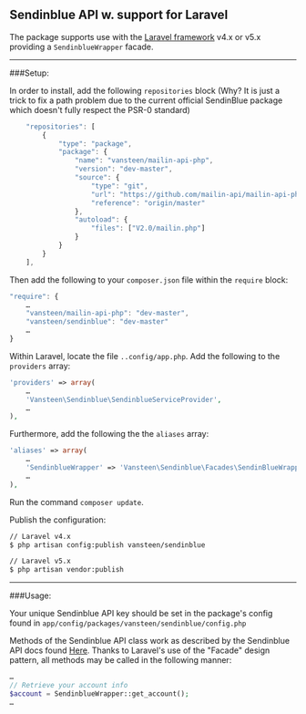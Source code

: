 Sendinblue API w. support for Laravel
---

The package supports use with the [Laravel framework][1] v4.x or v5.x providing a `SendinblueWrapper` facade.

----

###Setup:

In order to install, add the following `repositories` block (Why? It is just a trick to fix a path problem due to the current official SendinBlue package which doesn't fully respect the PSR-0 standard)

```js
    "repositories": [
        {
            "type": "package",
            "package": {
                "name": "vansteen/mailin-api-php",
                "version": "dev-master",
                "source": {
                    "type": "git",
                    "url": "https://github.com/mailin-api/mailin-api-php.git",
                    "reference": "origin/master"
                },
                "autoload": {
                    "files": ["V2.0/mailin.php"]
                }
            }
        }
    ],
```

Then add the following to your `composer.json` file within the `require` block:

```js
"require": {
    …
    "vansteen/mailin-api-php": "dev-master",
    "vansteen/sendinblue": "dev-master"
    …
}
```

Within Laravel, locate the file `..config/app.php`.
Add the following to the `providers` array:

```php
'providers' => array(
    …
    'Vansteen\Sendinblue\SendinblueServiceProvider',
    …
),
```

Furthermore, add the following the the `aliases` array:

```php
'aliases' => array(
    …
    'SendinblueWrapper' => 'Vansteen\Sendinblue\Facades\SendinBlueWrapper',
    …
),
```

Run the command `composer update`.

Publish the configuration:

```sh
// Laravel v4.x
$ php artisan config:publish vansteen/sendinblue

// Laravel v5.x
$ php artisan vendor:publish
```

----

###Usage:

Your unique Sendinblue API key should be set in the package's config found in `app/config/packages/vansteen/sendinblue/config.php`

Methods of the Sendinblue API class work as described by the Sendinblue API docs found [Here][2]. Thanks to Laravel's use of the "Facade" design pattern, all methods may be called in the following manner:

```php
…
// Retrieve your account info
$account = SendinblueWrapper::get_account();
…
```


[1]: http://laravel.com/
[2]: https://apidocs.sendinblue.com/
